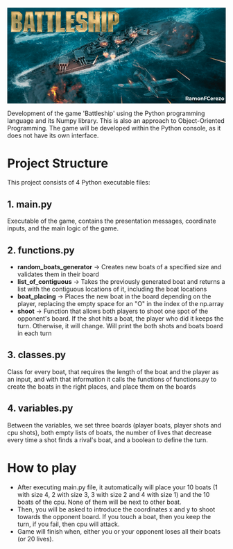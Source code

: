 <p align="center">
  <img src="https://github.com/RamonFCerezo/Battleship/blob/main/img/Battleship.png" alt="Battleship game screenshot" style="display: block; margin: auto;">
</p>

<p>Development of the game 'Battleship' using the Python programming language and its Numpy library. This is also an approach to Object-Oriented Programming. The game will be developed within the Python console, as it does not have its own interface.</p>

<h1>Project Structure</h1>
<p>This project consists of 4 Python executable files:</p>

<h2>1. main.py</h2> 
<p>Executable of the game, contains the presentation messages, coordinate inputs, and the main logic of the game.</p>

<h2>2. functions.py</h2>
  <ul>
    <li><strong>random_boats_generator</strong> &#8594; Creates new boats of a specified size and validates them in their board</li>
    <li><strong>list_of_contiguous</strong> &#8594; Takes the previously generated boat and returns a list with the contiguous locations of it, including the boat locations</li>
    <li><strong>boat_placing</strong> &#8594; Places the new boat in the board depending on the player, replacing the empty space for an "O" in the index of the np.array</li>
    <li><strong>shoot</strong> &#8594; Function that allows both players to shoot one spot of the opponent's board. If the shot hits a boat, the player who did it keeps the turn. Otherwise, it will change. Will print the both shots and boats board in each turn</li>
  </ul>
  <h2><strong>3. classes.py</strong></h2> Class for every boat, that requires the length of the boat and the player as an input, and with that information it calls the functions of functions.py to create the boats in the right places, and place them on the boards
  <h2><strong>4. variables.py</strong></h2> Between the variables, we set three boards (player boats, player shots and cpu shots), both empty lists of boats, the number of lives that decrease every time a shot finds a rival's boat, and a boolean to define the turn.

<h1>How to play</h1>
<ul><li>After executing main.py file, it automatically will place your 10 boats (1 with size 4, 2 with size 3, 3 with size 2 and 4 with size 1) and the 10 boats of the cpu. None of them will be next to other boat.</li>
<li>Then, you will be asked to introduce the coordinates x and y to shoot towards the opponent board. If you touch a boat, then you keep the turn, if you fail, then cpu will attack.</li>
<li>Game will finish when, either you or your opponent loses all their boats (or 20 lives).</li>

